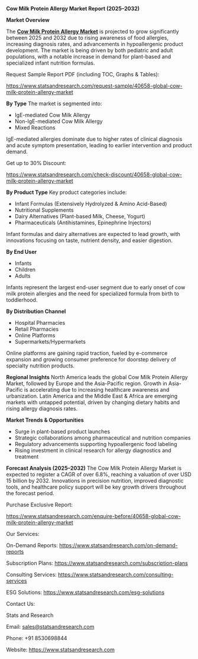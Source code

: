 ﻿**Cow Milk Protein Allergy Market Report (2025–2032)**

**Market Overview**


The [**Cow Milk Protein Allergy Market**](https://www.statsandresearch.com/report/40658-global-cow-milk-protein-allergy-market) is projected to grow significantly between 2025 and 2032 due to rising awareness of food allergies, increasing diagnosis rates, and advancements in hypoallergenic product development. The market is being driven by both pediatric and adult populations, with a notable increase in demand for plant-based and specialized infant nutrition formulas.

Request Sample Report PDF (including TOC, Graphs & Tables):

<https://www.statsandresearch.com/request-sample/40658-global-cow-milk-protein-allergy-market>

**By Type**
The market is segmented into:

- IgE-mediated Cow Milk Allergy
- Non-IgE-mediated Cow Milk Allergy
- Mixed Reactions

IgE-mediated allergies dominate due to higher rates of clinical diagnosis and acute symptom presentation, leading to earlier intervention and product demand.

Get up to 30% Discount:

<https://www.statsandresearch.com/check-discount/40658-global-cow-milk-protein-allergy-market>

**By Product Type**
Key product categories include:

- Infant Formulas (Extensively Hydrolyzed & Amino Acid-Based)
- Nutritional Supplements
- Dairy Alternatives (Plant-based Milk, Cheese, Yogurt)
- Pharmaceuticals (Antihistamines, Epinephrine Injectors)

Infant formulas and dairy alternatives are expected to lead growth, with innovations focusing on taste, nutrient density, and easier digestion.

**By End User**

- Infants
- Children
- Adults

Infants represent the largest end-user segment due to early onset of cow milk protein allergies and the need for specialized formula from birth to toddlerhood.

**By Distribution Channel**

- Hospital Pharmacies
- Retail Pharmacies
- Online Platforms
- Supermarkets/Hypermarkets

Online platforms are gaining rapid traction, fueled by e-commerce expansion and growing consumer preference for doorstep delivery of specialty nutrition products.

**Regional Insights**
North America leads the global Cow Milk Protein Allergy Market, followed by Europe and the Asia-Pacific region. Growth in Asia-Pacific is accelerating due to increasing healthcare awareness and urbanization. Latin America and the Middle East & Africa are emerging markets with untapped potential, driven by changing dietary habits and rising allergy diagnosis rates.

**Market Trends & Opportunities**

- Surge in plant-based product launches
- Strategic collaborations among pharmaceutical and nutrition companies
- Regulatory advancements supporting hypoallergenic food labeling
- Rising investment in clinical research for allergy diagnostics and treatment

**Forecast Analysis (2025–2032)**
The Cow Milk Protein Allergy Market is expected to register a CAGR of over 6.8%, reaching a valuation of over USD 15 billion by 2032. Innovations in precision nutrition, improved diagnostic tools, and healthcare policy support will be key growth drivers throughout the forecast period.

Purchase Exclusive Report:

<https://www.statsandresearch.com/enquire-before/40658-global-cow-milk-protein-allergy-market>



Our Services:

On-Demand Reports: <https://www.statsandresearch.com/on-demand-reports>

Subscription Plans: <https://www.statsandresearch.com/subscription-plans>

Consulting Services: <https://www.statsandresearch.com/consulting-services>

ESG Solutions: <https://www.statsandresearch.com/esg-solutions>

Contact Us:

Stats and Research

Email: <sales@statsandresearch.com>

Phone: +91 8530698844

Website: <https://www.statsandresearch.com>





